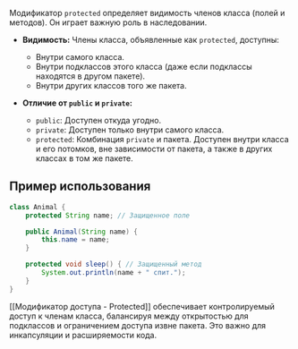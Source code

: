 Модификатор `protected` определяет видимость членов класса (полей и методов). Он играет важную роль в наследовании.

- **Видимость:** Члены класса, объявленные как `protected`, доступны:
    
    - Внутри самого класса.
    - Внутри подклассов этого класса (даже если подклассы находятся в другом пакете).
    - Внутри других классов того же пакета.
- **Отличие от `public` и `private`:**
    
    - `public`: Доступен откуда угодно.
    - `private`: Доступен только внутри самого класса.
    - `protected`: Комбинация `private` и пакета. Доступен внутри класса и его потомков, вне зависимости от пакета, а также в других классах в том же пакете.

## Пример использования 
```java
class Animal {
    protected String name; // Защищенное поле

    public Animal(String name) {
        this.name = name;
    }

    protected void sleep() { // Защищенный метод
        System.out.println(name + " спит.");
    }
}
```

[[Модификатор доступа - Protected]] обеспечивает контролируемый доступ к членам класса, балансируя между открытостью для подклассов и ограничением доступа извне пакета. Это важно для инкапсуляции и расширяемости кода.